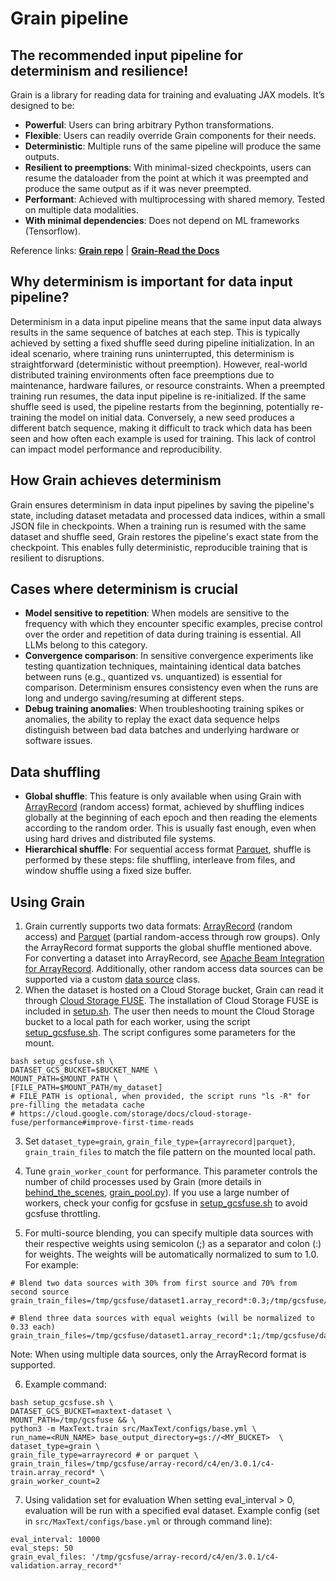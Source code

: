 # Grain pipeline
## The recommended input pipeline for determinism and resilience!

Grain is a library for reading data for training and evaluating JAX models. It’s designed to be:
* **Powerful**: Users can bring arbitrary Python transformations.
* **Flexible**: Users can readily override Grain components for their needs.
* **Deterministic**: Multiple runs of the same pipeline will produce the same outputs.
* **Resilient to preemptions**: With minimal-sized checkpoints, users can resume the dataloader from the point at which it was preempted and produce the same output as if it was never preempted.
* **Performant**: Achieved with multiprocessing with shared memory. Tested on multiple data modalities.
* **With minimal dependencies**: Does not depend on ML frameworks (Tensorflow).

Reference links: [**Grain repo**](https://github.com/google/grain) | [**Grain-Read the Docs**](https://google-grain.readthedocs.io/en/latest/index.html)

## Why determinism is important for data input pipeline?
Determinism in a data input pipeline means that the same input data always results in the same sequence of batches at each step. This is typically achieved by setting a fixed shuffle seed during pipeline initialization. In an ideal scenario, where training runs uninterrupted, this determinism is straightforward (deterministic without preemption). However, real-world distributed training environments often face preemptions due to maintenance, hardware failures, or resource constraints. 
When a preempted training run resumes, the data input pipeline is re-initialized. If the same shuffle seed is used, the pipeline restarts from the beginning, potentially re-training the model on initial data. Conversely, a new seed produces a different batch sequence, making it difficult to track which data has been seen and how often each example is used for training. This lack of control can impact model performance and reproducibility.

## How Grain achieves determinism
Grain ensures determinism in data input pipelines by saving the pipeline's state, including dataset metadata and processed data indices, within a small JSON file in checkpoints. When a training run is resumed with the same dataset and shuffle seed, Grain restores the pipeline's exact state from the checkpoint. This enables fully deterministic, reproducible training that is resilient to disruptions.

## Cases where determinism is crucial
* **Model sensitive to repetition**: When models are sensitive to the frequency with which they encounter specific examples, precise control over the order and repetition of data during training is essential. All LLMs belong to this category.
* **Convergence comparison**: In sensitive convergence experiments like testing quantization techniques, maintaining identical data batches between runs (e.g., quantized vs. unquantized) is essential for comparison. Determinism ensures consistency even when the runs are long and undergo saving/resuming at different steps.
* **Debug training anomalies**: When troubleshooting training spikes or anomalies, the ability to replay the exact data sequence helps distinguish between bad data batches and underlying hardware or software issues.

## Data shuffling
* **Global shuffle**: This feature is only available when using Grain with [ArrayRecord](https://github.com/google/array_record) (random access) format, achieved by shuffling indices globally at the beginning of each epoch and then reading the elements according to the random order. This is usually fast enough, even when using hard drives and distributed file systems.
* **Hierarchical shuffle**: For sequential access format [Parquet](https://arrow.apache.org/docs/python/parquet.html), shuffle is performed by these steps: file shuffling, interleave from files, and window shuffle using a fixed size buffer.

## Using Grain
1. Grain currently supports two data formats: [ArrayRecord](https://github.com/google/array_record) (random access) and [Parquet](https://arrow.apache.org/docs/python/parquet.html) (partial random-access through row groups). Only the ArrayRecord format supports the global shuffle mentioned above. For converting a dataset into ArrayRecord, see [Apache Beam Integration for ArrayRecord](https://github.com/google/array_record/tree/main/beam). Additionally, other random access data sources can be supported via a custom [data source](https://google-grain.readthedocs.io/en/latest/data_sources.html) class.
2. When the dataset is hosted on a Cloud Storage bucket, Grain can read it through [Cloud Storage FUSE](https://cloud.google.com/storage/docs/gcs-fuse). The installation of Cloud Storage FUSE is included in [setup.sh](https://github.com/google/maxtext/blob/main/setup.sh). The user then needs to mount the Cloud Storage bucket to a local path for each worker, using the script [setup_gcsfuse.sh](https://github.com/google/maxtext/blob/main/setup_gcsfuse.sh). The script configures some parameters for the mount.
```
bash setup_gcsfuse.sh \
DATASET_GCS_BUCKET=$BUCKET_NAME \
MOUNT_PATH=$MOUNT_PATH \
[FILE_PATH=$MOUNT_PATH/my_dataset]
# FILE_PATH is optional, when provided, the script runs "ls -R" for pre-filling the metadata cache
# https://cloud.google.com/storage/docs/cloud-storage-fuse/performance#improve-first-time-reads
```
3. Set `dataset_type=grain`, `grain_file_type={arrayrecord|parquet}`, `grain_train_files` to match the file pattern on the mounted local path.
4. Tune `grain_worker_count` for performance. This parameter controls the number of child processes used by Grain (more details in [behind_the_scenes](https://google-grain.readthedocs.io/en/latest/behind_the_scenes.html), [grain_pool.py](https://github.com/google/grain/blob/main/grain/_src/python/grain_pool.py)). If you use a large number of workers, check your config for gcsfuse in [setup_gcsfuse.sh](https://github.com/google/maxtext/blob/main/setup_gcsfuse.sh) to avoid gcsfuse throttling.

5. For multi-source blending, you can specify multiple data sources with their respective weights using semicolon (;) as a separator and colon (:) for weights. The weights will be automatically normalized to sum to 1.0. For example:
```
# Blend two data sources with 30% from first source and 70% from second source
grain_train_files=/tmp/gcsfuse/dataset1.array_record*:0.3;/tmp/gcsfuse/dataset2.array_record*:0.7

# Blend three data sources with equal weights (will be normalized to 0.33 each)
grain_train_files=/tmp/gcsfuse/dataset1.array_record*:1;/tmp/gcsfuse/dataset2.array_record*:1;/tmp/gcsfuse/dataset3.array_record*:1
```
Note: When using multiple data sources, only the ArrayRecord format is supported.

6. Example command:
```
bash setup_gcsfuse.sh \
DATASET_GCS_BUCKET=maxtext-dataset \
MOUNT_PATH=/tmp/gcsfuse && \
python3 -m MaxText.train src/MaxText/configs/base.yml \
run_name=<RUN_NAME> base_output_directory=gs://<MY_BUCKET>  \
dataset_type=grain \
grain_file_type=arrayrecord # or parquet \ 
grain_train_files=/tmp/gcsfuse/array-record/c4/en/3.0.1/c4-train.array_record* \
grain_worker_count=2
```
7. Using validation set for evaluation
When setting eval_interval > 0, evaluation will be run with a specified eval dataset. Example config (set in `src/MaxText/configs/base.yml` or through command line):
```
eval_interval: 10000
eval_steps: 50
grain_eval_files: '/tmp/gcsfuse/array-record/c4/en/3.0.1/c4-validation.array_record*'
```
